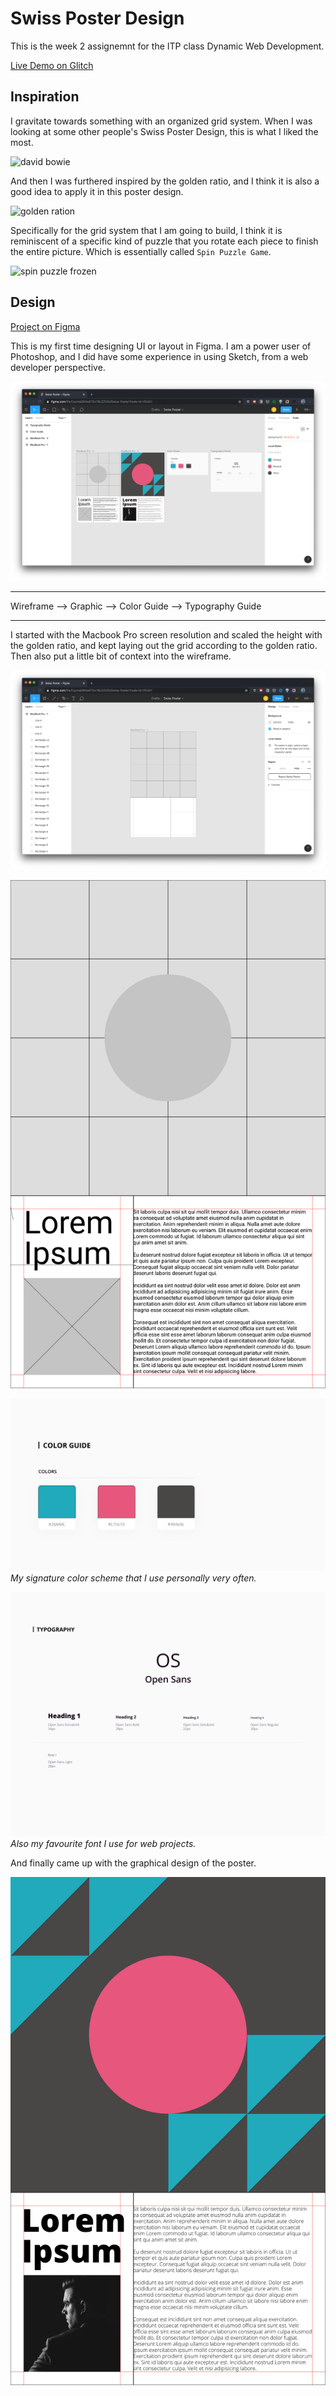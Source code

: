 # Swiss Poster Design

This is the week 2 assignemnt for the ITP class Dynamic Web Development.

[Live Demo on Glitch](www.glitch.com)

## Inspiration

I gravitate towards something with an organized grid system. When I was looking at some other people's Swiss Poster Design, this is what I liked the most.

![david bowie](https://cdn.shopify.com/s/files/1/0140/7312/products/david_bowie_2.jpg?v=1451967886)

And then I was furthered inspired by the golden ratio, and I think it is also a good idea to apply it in this poster design.

![golden ration](https://cdn.technologynetworks.com/tn/images/thumbs/webp/640_360/human-skulls-follow-da-vincis-golden-ratio-324837.webp?v=10395981)

Specifically for the grid system that I am going to build, I think it is reminiscent of a specific kind of puzzle that you rotate each piece to finish the entire picture. Which is essentially called `Spin Puzzle Game`.

![spin puzzle frozen](https://lh3.googleusercontent.com/proxy/lkzW_XxR2BZC55XZZPieDo1RdYQP1mqGeEULrNk-bYXwHasiujUwwgSJ7QxzLLdvb3HYgqAGv06bcyuCzCYUunN789CilIb6_0codYNAosQHmWP0)

## Design

[Project on Figma](https://www.figma.com/file/CqJmaQRtks6TGv7BLEZDOt/Swiss-Poster?node-id=6%3A71)

This is my first time designing UI or layout in Figma. I am a power user of Photoshop, and I did have some experience in using Sketch, from a web developer perspective.

![figma](public/img/figma.png)

***

Wireframe --> Graphic --> Color Guide --> Typography Guide

***

I started with the Macbook Pro screen resolution and scaled the height with the golden ratio, and kept laying out the grid according to the golden ratio. Then also put a little bit of context into the wireframe.

![figma grid](public/img/figma_grid.png)

![figma wireframe](public/img/wireframe.png)

![color guide](public/img/color_guide.png)
*My signature color scheme that I use personally very often.*

![typography guide](public/img/typography_guide.png)
*Also my favourite font I use for web projects.*

And finally came up with the graphical design of the poster.

![graphical design](public/img/graphical.png)